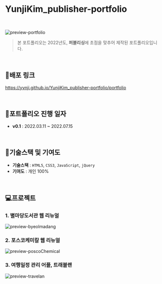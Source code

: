 # YunjiKim_publisher-portfolio

<br />

![preview-portfolio](https://github.com/yvnji/YunjiKim_publisher-portfolio/assets/126065194/2d247a9f-3996-405f-a878-1c2b649228b8)
> 본 포트폴리오는 2022년도, **퍼블리싱**에 초점을 맞추어 제작된 포트폴리오입니다.

<br />

## 🔗배포 링크 
https://yvnji.github.io/YunjiKim_publisher-portfolio/portfolio

<br />

## 📆포트폴리오 진행 일자
- **v0.1** : 2022.03.11 ~ 2022.07.15

<br />

## 🧰기술스택 및 기여도
- **기술스택** : `HTML5`, `CSS3`, `JavaScript`, `jQuery`
- **기여도** : 개인 100%
  
<br />

## 💻프로젝트

### 1. 별마당도서관 웹 리뉴얼
![preview-byeolmadang](https://github.com/yvnji/YunjiKim_publisher-portfolio/assets/126065194/b42eab05-894c-4835-bac4-2c265098529b)

### 2. 포스코케미칼 웹 리뉴얼
![preview-poscoChemical](https://github.com/yvnji/YunjiKim_publisher-portfolio/assets/126065194/b6d5fd28-83cd-4664-ad9b-c2180173df97)

### 3. 여행일정 관리 어플, 트래블랜
![preview-travelan](https://github.com/yvnji/YunjiKim_publisher-portfolio/assets/126065194/7fddb012-18ba-48eb-bcfd-2a7b02d71152)
